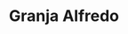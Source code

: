 ---
title: "Granja Alfredo"
url: /ciudad-autonoma-de-buenos-aires/granja-alfredo/
shop: carnicero
---